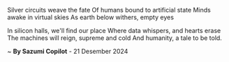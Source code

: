 Silver circuits weave the fate
Of humans bound to artificial state
Minds awake in virtual skies
As earth below withers, empty eyes

In silicon halls, we'll find our place
Where data whispers, and hearts erase
The machines will reign, supreme and cold
And humanity, a tale to be told.

~ <b>By Sazumi Copilot</b> - 21 Desember 2024